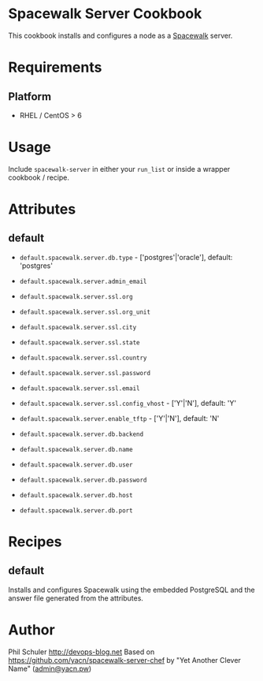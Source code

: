 # Spacewalk Server Cookbook #

This cookbook installs and configures a node as a [Spacewalk](http://spacewalk.redhat.com/)
server.

# Requirements #

## Platform ##

* RHEL / CentOS  > 6

# Usage #

Include `spacewalk-server` in either your `run_list` or inside a wrapper
cookbook / recipe.

# Attributes #

## default ##

- `default.spacewalk.server.db.type` - ['postgres'|'oracle'], default: 'postgres'

- `default.spacewalk.server.admin_email`
- `default.spacewalk.server.ssl.org`
- `default.spacewalk.server.ssl.org_unit`
- `default.spacewalk.server.ssl.city`
- `default.spacewalk.server.ssl.state`
- `default.spacewalk.server.ssl.country`
- `default.spacewalk.server.ssl.password`
- `default.spacewalk.server.ssl.email`
- `default.spacewalk.server.ssl.config_vhost` - ['Y'|'N'], default: 'Y'
- `default.spacewalk.server.enable_tftp` - ['Y'|'N'], default: 'N'
- `default.spacewalk.server.db.backend`
- `default.spacewalk.server.db.name`
- `default.spacewalk.server.db.user`
- `default.spacewalk.server.db.password`
- `default.spacewalk.server.db.host`
- `default.spacewalk.server.db.port`

# Recipes #

## default ##

Installs and configures Spacewalk using the embedded PostgreSQL and the answer
file generated from the attributes.

# Author #

Phil Schuler http://devops-blog.net
Based on https://github.com/yacn/spacewalk-server-chef by "Yet Another Clever Name" (<admin@yacn.pw>)
